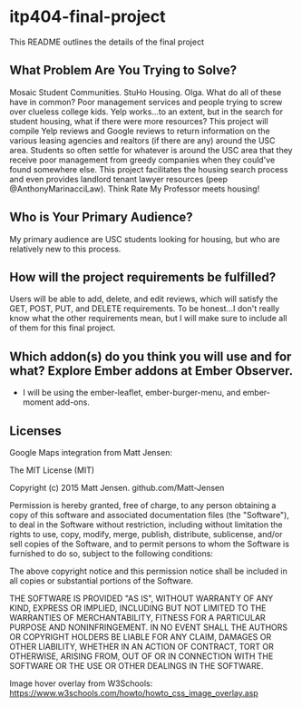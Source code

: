 # itp404-final-project

This README outlines the details of the final project

## What Problem Are You Trying to Solve?

Mosaic Student Communities. StuHo Housing. Olga. What do all of these have in common? Poor management services and people trying to screw over clueless college kids. Yelp works...to an extent, but in the search for student housing, what if there were more resources? This project will compile Yelp reviews and Google reviews to return information on the various leasing agencies and realtors (if there are any) around the USC area. Students so often settle for whatever is around the USC area that they receive poor management from greedy companies when they could've found somewhere else. This project facilitates the housing search process and even provides landlord tenant lawyer resources (peep @AnthonyMarinacciLaw). Think Rate My Professor meets housing!

## Who is Your Primary Audience?

My primary audience are USC students looking for housing, but who are relatively new to this process.

## How will the project requirements be fulfilled?

Users will be able to add, delete, and edit reviews, which will satisfy the GET, POST, PUT, and DELETE requirements. To be honest...I don't really know what the other requirements mean, but I will make sure to include all of them for this final project.

## Which addon(s) do you think you will use and for what? Explore Ember addons at Ember Observer.

- I will be using the ember-leaflet, ember-burger-menu, and ember-moment add-ons.

## Licenses

Google Maps integration from Matt Jensen:

The MIT License (MIT)

Copyright (c) 2015 Matt Jensen. github.com/Matt-Jensen

Permission is hereby granted, free of charge, to any person obtaining a copy of this software and associated documentation files (the "Software"), to deal in the Software without restriction, including without limitation the rights to use, copy, modify, merge, publish, distribute, sublicense, and/or sell copies of the Software, and to permit persons to whom the Software is furnished to do so, subject to the following conditions:

The above copyright notice and this permission notice shall be included in all copies or substantial portions of the Software.

THE SOFTWARE IS PROVIDED "AS IS", WITHOUT WARRANTY OF ANY KIND, EXPRESS OR IMPLIED, INCLUDING BUT NOT LIMITED TO THE WARRANTIES OF MERCHANTABILITY, FITNESS FOR A PARTICULAR PURPOSE AND NONINFRINGEMENT. IN NO EVENT SHALL THE AUTHORS OR COPYRIGHT HOLDERS BE LIABLE FOR ANY CLAIM, DAMAGES OR OTHER LIABILITY, WHETHER IN AN ACTION OF CONTRACT, TORT OR OTHERWISE, ARISING FROM, OUT OF OR IN CONNECTION WITH THE SOFTWARE OR THE USE OR OTHER DEALINGS IN THE SOFTWARE.

Image hover overlay from W3Schools:
https://www.w3schools.com/howto/howto_css_image_overlay.asp
